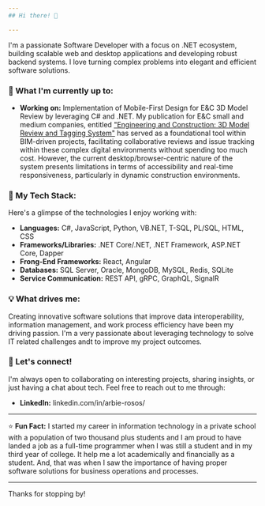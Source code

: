 ```yaml
---
## Hi there! 👋

---
```


I'm a passionate Software Developer with a focus on .NET ecosystem, building scalable web and desktop applications and developing robust backend systems. I love turning complex problems into elegant and efficient software solutions.

### 🚀 What I'm currently up to:
<!--
* **Learning/Exploring:** [Currently learning a new tech, framework, or concept, e.g., Rust, advanced machine learning techniques, Kubernetes]
* **Working on:** [Brief description of a current personal project or an interesting aspect of your professional work]
* **Contributing to:** [If applicable, mention any open-source projects you contribute to or plan to contribute to]
-->
* **Working on:** Implementation of Mobile-First Design for E&C 3D Model Review by leveraging C# and .NET. My publication for E&C small and medium companies, entitled ["Engineering and Construction: 3D Model Review and Tagging System"](https://doi.org/10.25147/ijcsr.2017.001.1.218) has served as a foundational tool within BIM-driven projects, facilitating collaborative reviews and issue tracking within these complex digital environments without spending too much cost. However, the current desktop/browser-centric nature of the system presents limitations in terms of accessibility and real-time responsiveness, particularly in dynamic construction environments. 


### 🌱 My Tech Stack:

Here's a glimpse of the technologies I enjoy working with:

* **Languages:** C#, JavaScript, Python, VB.NET, T-SQL, PL/SQL, HTML, CSS 
* **Frameworks/Libraries:** .NET Core/.NET, .NET Framework, ASP.NET Core, Dapper 
* **Frong-End Frameworks:** React, Angular
* **Databases:** SQL Server, Oracle, MongoDB, MySQL, Redis, SQLite
* **Service Communication:** REST API, gRPC, GraphQL, SignalR

### 💡 What drives me:

Creating innovative software solutions that improve data interoperability, information management, and work process efficiency have been my driving passion. I'm a very passionate about leveraging technology to solve IT related challenges andt to improve my project outcomes.

### 🤝 Let's connect!

I'm always open to collaborating on interesting projects, sharing insights, or just having a chat about tech. Feel free to reach out to me through:

* **LinkedIn:** linkedin.com/in/arbie-rosos/

---

⭐ **Fun Fact:** I started my career in information technology in a private school with a population of two thousand plus students and I am proud to have landed a job as a full-time programmer when I was still a student and in my third year of college. It help me a lot academically and financially as a student. And, that was when I saw the importance of having proper software solutions for business operations and processes.

---

Thanks for stopping by!
